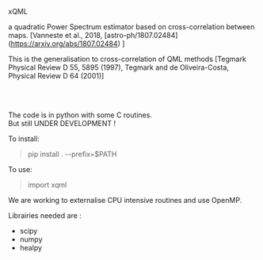 xQML

a quadratic Power Spectrum estimator based on cross-correlation between maps.
[Vanneste et al., 2018, [astro-ph/1807.02484] (https://arxiv.org/abs/1807.02484) ]

This is the generalisation to cross-correlation of QML methods
[Tegmark Physical Review D 55, 5895 (1997), Tegmark and de Oliveira-Costa, Physical Review D 64 (2001)]


<br>
<br>

The code is in python with some C routines.<br>
But still UNDER DEVELOPMENT !

To install:
> pip install . --prefix=$PATH

To use:
> import xqml

We are working to externalise CPU intensive routines and use OpenMP.

Librairies needed are :
- scipy
- numpy
- healpy


